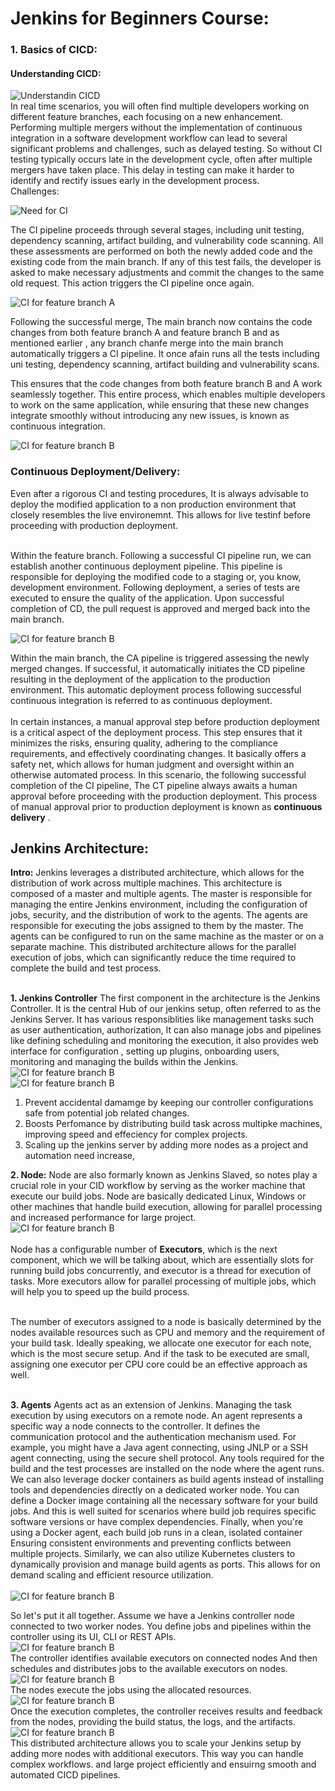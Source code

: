 # Jenkins for Beginners Course:
### 1. Basics of CICD:

#### Understanding CICD:
![Understandin CICD](./image/understanding-cicd.png) <br>
In real time scenarios, you will often find multiple developers working on different feature branches, each focusing on a new enhancement. Performing multiple mergers without the implementation of continuous integration in a software development workflow can lead to several significant problems and challenges, such as delayed testing. So without CI testing typically occurs late in the development cycle, often after multiple mergers have taken place. This delay in testing can make it harder to identify and rectify issues early in the development process.
<br>
Challenges:<br>

![Need for CI](./image/need-for-CI.png) <br>

The CI pipeline proceeds through several stages, including unit testing, dependency scanning, artifact building, and vulnerability code scanning. All these assessments are performed on both the newly added code and the existing code from the main branch. If any of this test fails, the developer is asked to make necessary adjustments and commit the changes to the same old request. This action triggers the CI pipeline once again. <br>

![CI for feature branch A](./image/CI-process-A.png) <br>


Following the successful merge, The main branch now contains the code changes from both feature branch A and feature branch B and as mentioned earlier , any branch chanfe merge into the main branch automatically triggers a CI pipeline. It once afain runs all the tests including uni testing, dependency scanning, artifact building and vulnerability  scans.<br>

This ensures that the code changes from both feature branch B and A work seamlessly together. This entire process, which enables multiple developers to work on the same application, while ensuring that these new changes integrate smoothly without introducing any new issues, is known as continuous integration. <br>

![CI for feature branch B](./image/CI-B.png) <br>

### Continuous Deployment/Delivery:
Even after a rigorous CI and testing procedures, It is always advisable to deploy the modified application to a non production environment that closely resembles the live environemnt. This allows for live testinf before proceeding with production deployment.<br><br>

Within the feature branch. Following a successful CI pipeline run, we can establish another continuous deployment pipeline. This pipeline is responsible for deploying the modified code to a staging or, you know, development environment. Following deployment, a series of tests are executed to ensure the quality of the application. Upon successful completion of CD, the pull request is approved and merged back into the main branch.<br>

![CI for feature branch B](./image/CD.png) <br>

Within the main branch, the CA pipeline is triggered assessing the newly merged changes. If successful, it automatically initiates the CD pipeline resulting in the deployment of the application to the production environment. This automatic deployment process following successful continuous integration is referred to as continuous deployment. <br>
<br>
In certain instances, a manual approval step before production deployment is a critical aspect of the deployment process. This step ensures that it minimizes the risks, ensuring quality, adhering to the compliance requirements, and effectively coordinating changes. It basically offers a safety net, which allows for human judgment and oversight within an otherwise automated process. In this scenario, the following successful completion of the CI pipeline, The CT pipeline always awaits a human approval before proceeding with the production deployment. This process of manual approval prior to production deployment is known as  **continuous delivery** . <br>

## Jenkins Architecture:
**Intro:** Jenkins leverages a distributed architecture, which allows for the distribution of work across multiple machines. This architecture is composed of a master and multiple agents. The master is responsible for managing the entire Jenkins environment, including the configuration of jobs, security, and the distribution of work to the agents. The agents are responsible for executing the jobs assigned to them by the master. The agents can be configured to run on the same machine as the master or on a separate machine. This distributed architecture allows for the parallel execution of jobs, which can significantly reduce the time required to complete the build and test process. <br><br>

**1. Jenkins Controller**
The first component in the architecture is the Jenkins Controller. It is the central Hub of our jenkins setup, often referred to as the Jenkins Server. It has various responsiblities like management tasks such as user authentication, authorization, It can also manage jobs and pipelines like defining scheduling and monitoring the execution, it also provides web interface for configuration , setting up plugins, onboarding users, monitoring and managing the builds within the Jenkins. <br>
![CI for feature branch B](./image/JA-1.png) <br>
![CI for feature branch B](./image/JA-2.png) <br>
1. Prevent accidental damamge by keeping our controller configurations safe from potential job related changes.<br>
2. Boosts Perfomance by distributing build task across multipke machines, improving speed and effeciency for complex projects.<br>
3. Scaling up  the jenkins server by adding more nodes as a project and automation need increase,

**2. Node:** 
Node are also formarly known as Jenkins Slaved, so notes play a crucial role in your CID workflow by serving as the worker machine that execute our build jobs. Node are basically dedicated Linux, Windows or other machines that handle build execution, allowing for parallel processing and increased performance for large project.<br>
![CI for feature branch B](./image/JA-3.png) <br>
<br>
Node has a configurable number of **Executors**, which is the next component, which we will be talking about, which are essentially slots for running build jobs concurrently, and executor is a thread for execution of tasks. More executors allow for parallel processing of multiple jobs, which will help you to speed up the build process. 

<br>The number of executors assigned to a node is basically determined by the nodes available resources such as CPU and memory and the requirement of your build task. Ideally speaking, we allocate one executor for each note, which is the most secure setup. And if the task to be executed are small, assigning one executor per CPU core could be an effective approach as well.
<br><br>

**3. Agents** Agents act as an extension of Jenkins. Managing the task execution by using executors on a remote node. An agent represents a specific way a node connects to the controller. It defines the communication protocol and the authentication mechanism used.
For example, you might have a Java agent connecting, using JNLP or a SSH agent connecting,
using the secure shell protocol. Any tools required for the build and the test processes are installed on the node
where the agent runs. We can also leverage docker containers as build agents instead of installing tools and dependencies directly on a dedicated worker node. You can define a Docker image containing all the necessary software for your build jobs. And this is well suited for scenarios where build job requires specific software versions or have complex dependencies. Finally, when you're using a Docker agent, each build job runs in a clean, isolated container Ensuring consistent environments and preventing conflicts between multiple projects. Similarly, we can also utilize Kubernetes clusters to dynamically provision and manage build agents as ports. This allows for on demand scaling and efficient resource utilization. <br> <br>
![CI for feature branch B](./image/JA-4.png) <br>

So let's put it all together. Assume we have a Jenkins controller node connected to two worker nodes. You define jobs and pipelines within the controller using its UI, CLI or REST APIs.<br>
![CI for feature branch B](./image/JA-5.png) <br>
 The controller identifies available executors on connected nodes And then schedules and distributes jobs to the available executors on nodes.<br>
 ![CI for feature branch B](./image/JA-6.png) <br>
The nodes execute the jobs using the allocated resources.<br>
![CI for feature branch B](./image/JA-7.png) <br>
 Once the execution completes, the controller receives results and feedback from the nodes, providing the build status, the logs, and the artifacts. <br>
 ![CI for feature branch B](./image/JA-8.png) <br>
 This distributed architecture allows you to scale your Jenkins setup by adding more nodes with additional executors. This way you can handle complex workflows. and large project efficiently and ensuirng smooth and automated CICD pipelines. <br>
